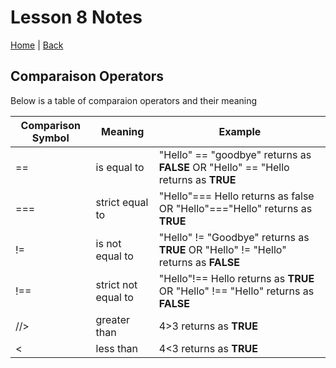 # Lesson 8 Notes

[Home](/README.md) | [Back](/102-main/102TableofContents.md)

## Comparaison Operators
Below is a table of comparaion operators and their meaning


 Comparison Symbol | Meaning | Example
------------ | ------------- | --------------
== | is equal to | "Hello" == "goodbye" returns as **FALSE** OR  "Hello" == "Hello returns as **TRUE** 
=== | strict equal to | "Hello"=== Hello returns as false OR "Hello"==="Hello" returns as **TRUE**
!= |is not equal to | "Hello" != "Goodbye" returns as **TRUE** OR  "Hello" != "Hello" returns as **FALSE**
!==| strict not equal to | "Hello"!== Hello returns as **TRUE** OR "Hello" !== "Hello" returns as **FALSE** 
//>| greater than | 4>3 returns as **TRUE**
< |less than | 4<3 returns as **TRUE**


